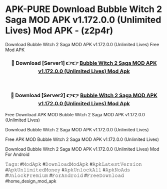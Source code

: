 # APK-PURE Download Bubble Witch 2 Saga MOD APK v1.172.0.0 (Unlimited Lives) Mod APK - (z2p4r)
Download Bubble Witch 2 Saga MOD APK v1.172.0.0 (Unlimited Lives) Free Mod APK

<div align="center">
<h3>🔴 Download [Server1] 👉👉 <a href="https://apk-comot.site?title=Bubble_Witch_2_Saga_MOD_APK_v1.172.0.0_(Unlimited_Lives)">Bubble Witch 2 Saga MOD APK v1.172.0.0 (Unlimited Lives) Mod Apk</a></h3><br>

<h3>🔴 Download [Server2] 👉👉 <a href="https://apk-comot.site?title=Bubble_Witch_2_Saga_MOD_APK_v1.172.0.0_(Unlimited_Lives)">Bubble Witch 2 Saga MOD APK v1.172.0.0 (Unlimited Lives) Mod Apk</a></h3>
</div>


Free Download APK MOD Bubble Witch 2 Saga MOD APK v1.172.0.0 (Unlimited Lives)

Download Bubble Witch 2 Saga MOD APK v1.172.0.0 (Unlimited Lives) 

Free APK MOD Bubble Witch 2 Saga MOD APK v1.172.0.0 (Unlimited Lives) 

Download Bubble Witch 2 Saga MOD APK v1.172.0.0 (Unlimited Lives) Mod For Android

𝚃𝚊𝚐𝚜: #𝙼𝚘𝚍𝙰𝚙𝚔 #𝙳𝚘𝚠𝚗𝚕𝚘𝚊𝚍𝙼𝚘𝚍𝙰𝚙𝚔 #𝙰𝚙𝚔𝙻𝚊𝚝𝚎𝚜𝚝𝚅𝚎𝚛𝚜𝚒𝚘𝚗 #𝙰𝚙𝚔𝚄𝚗𝚕𝚒𝚖𝚒𝚝𝚎𝚍𝙼𝚘𝚗𝚎𝚢 #𝙰𝚙𝚔𝚄𝚗𝚕𝚘𝚌𝚔𝙰𝚕𝚕 #𝙰𝚙𝚔𝙽𝚘𝙰𝚍𝚜 #𝚄𝚗𝚕𝚘𝚌𝚔𝙿𝚛𝚎𝚖𝚒𝚞𝚖 #𝙵𝚘𝚛𝙰𝚗𝚍𝚛𝚘𝚒𝚍 #𝙵𝚛𝚎𝚎𝙳𝚘𝚠𝚗𝚕𝚘𝚊𝚍 #home_design_mod_apk